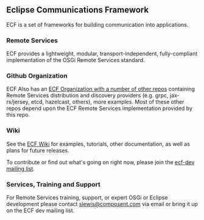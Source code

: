 ## Eclipse Communications Framework

ECF is a set of frameworks for building communication into applications. 

### Remote Services
ECF provides a lightweight, modular, transport-independent, fully-compliant implementation of the OSGi Remote Services standard.

### Github Organization
ECF Also has an [ECF Organization with a number of other repos](https://github.com/ECF) containing Remote Services distribution and discovery providers (e.g. grpc, jax-rs/jersey, etcd, hazelcast, others), more examples.   Most of these other repos depend upon the ECF Remote Services implementation provided by this repo.  

### Wiki
See the [ECF Wiki](https://wiki.eclipse.org/Eclipse_Communication_Framework_Project) for examples, tutorials, other documentation, as well as plans for future releases.

To contribute or find out what's going on right now, please join the [ecf-dev mailing list](https://accounts.eclipse.org/mailing-list/ecf-dev).

### Services, Training and Support
For Remote Services training, support, or expert OSGi or Eclipse development please contact slewis@composent.com via email or bring it up on the ECF dev mailing list. 
